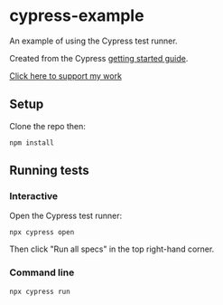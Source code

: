 # cypress-example

An example of using the Cypress test runner.

Created from the Cypress [getting started guide](https://docs.cypress.io/guides/getting-started/writing-your-first-test.html).

[Click here to support my work](https://www.codecapers.com.au/about#support-my-work)

## Setup

Clone the repo then:

    npm install

## Running tests

### Interactive

Open the Cypress test runner:

    npx cypress open

Then click "Run all specs" in the top right-hand corner.

### Command line 

    npx cypress run
